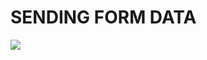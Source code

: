 # SENDING FORM DATA
![](https://developer.mozilla.org/en-US/docs/Learn/Forms/Sending_and_retrieving_form_data/client-server.png)
